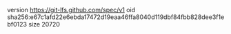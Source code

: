 version https://git-lfs.github.com/spec/v1
oid sha256:e67c1afd22e6ebda17472d19eaa46ffa8040d119dbf84fbb828dee3f1ebf0123
size 20720
